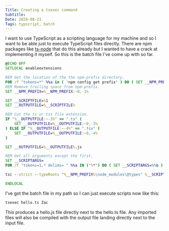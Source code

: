 ```yaml
---
Title: Creating a tsexec command
Subtitle: 
Date: 2020-08-21
Tags: typscript, batch
---
```


I want to use TypeScript as a scripting language for my machine and
so I want to be able just to execute TypeScript files directly. There
are npm packages like [ts-node](https://www.npmjs.com/package/ts-node)
that do this already but I wanted to have a crack at implementing it
myself. So this is the batch file I've come up with so far.

<!--more-->

```bat
@ECHO OFF
SETLOCAL enableextensions 

REM Get the location of the the npm-prefix directory.
FOR /f "tokens=*" %%a in ( 'npm config get prefix' ) DO ( SET __NPM_PREFIX=%%a ) 
REM Remove trailing space from npm-prefix.
SET __NPM_PREFIX=%__NPM_PREFIX:~0,-1%

SET __SCRIPTFILE=%1
SET __OUTPUTFILE=%__SCRIPTFILE%

REM Cut the ts or tsx file extension.
IF "%__OUTPUTFILE:~-3%" == ".ts" (
    SET __OUTPUTFILE=%__OUTPUTFILE:~0,-3%
) ELSE IF "%__OUTPUTFILE:~-4%" == ".tsx" (
    SET __OUTPUTFILE=%__OUTPUTFILE:~0,-4%
)

SET __OUTPUTFILE=%__OUTPUTFILE%.js

REM Get all arguments except the first.
SET __SCRIPTARGS=
FOR /f "tokens=1,* delims= " %%a IN ("%*") DO ( SET __SCRIPTARGS=%%b )

tsc --strict --typeRoots "%__NPM_PREFIX%\node_modules\@types" %__SCRIPTFILE% && node %__OUTPUTFILE% %__SCRIPTARGS%

ENDLOCAL
```

I've got the batch file in my path so I can just execute scripts now like this:

```bat
tsexec hello.ts Zac
```

This produces a hello.js file directly next to the hello.ts file. Any imported files
will also be compiled with the output file landing directly next to the input file.
